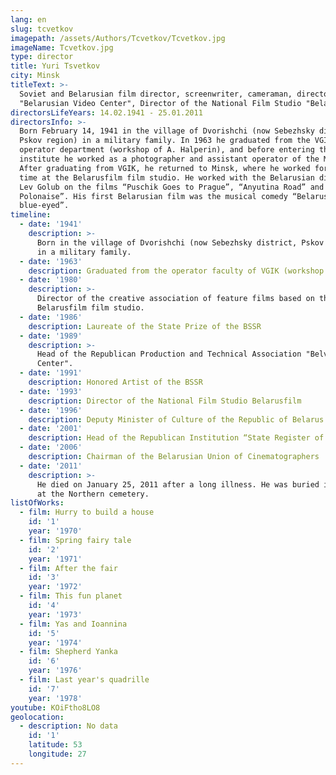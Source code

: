```yaml
---
lang: en
slug: tcvetkov
imagepath: /assets/Authors/Tcvetkov/Tcvetkov.jpg
imageName: Tcvetkov.jpg
type: director
title: Yuri Tsvetkov
city: Minsk
titleText: >-
  Soviet and Belarusian film director, screenwriter, cameraman, director of
  "Belarusian Video Center", Director of the National Film Studio "BelarusFilm".
directorsLifeYears: 14.02.1941 - 25.01.2011
directorsInfo: >-
  Born February 14, 1941 in the village of Dvorishchi (now Sebezhsky district,
  Pskov region) in a military family. In 1963 he graduated from the VGIK camera
  operator department (workshop of A. Halperin), and before entering the
  institute he worked as a photographer and assistant operator of the Minsk TV.
  After graduating from VGIK, he returned to Minsk, where he worked for a long
  time at the Belarusfilm film studio. He worked with the Belarusian director
  Lev Golub on the films “Puschik Goes to Prague”, “Anyutina Road” and “Oginsky
  Polonaise”. His first Belarusian film was the musical comedy “Belarus is my
  blue-eyed”.
timeline:
  - date: '1941'
    description: >-
      Born in the village of Dvorishchi (now Sebezhsky district, Pskov region)
      in a military family.
  - date: '1963'
    description: Graduated from the operator faculty of VGIK (workshop of A. Halperin)
  - date: '1980'
    description: >-
      Director of the creative association of feature films based on the
      Belarusfilm film studio.
  - date: '1986'
    description: Laureate of the State Prize of the BSSR
  - date: '1989'
    description: >-
      Head of the Republican Production and Technical Association "Belvideo
      Center".
  - date: '1991'
    description: Honored Artist of the BSSR
  - date: '1993'
    description: Director of the National Film Studio Belarusfilm
  - date: '1996'
    description: Deputy Minister of Culture of the Republic of Belarus
  - date: '2001'
    description: Head of the Republican Institution “State Register of Cinema and Video Films and Cinema and Video Programs”
  - date: '2006'
    description: Chairman of the Belarusian Union of Cinematographers
  - date: '2011'
    description: >-
      He died on January 25, 2011 after a long illness. He was buried in Minsk,
      at the Northern cemetery.
listOfWorks:
  - film: Hurry to build a house
    id: '1'
    year: '1970'
  - film: Spring fairy tale
    id: '2'
    year: '1971'
  - film: After the fair
    id: '3'
    year: '1972'
  - film: This fun planet
    id: '4'
    year: '1973'
  - film: Yas and Ioannina
    id: '5'
    year: '1974'
  - film: Shepherd Yanka
    id: '6'
    year: '1976'
  - film: Last year's quadrille
    id: '7'
    year: '1978'
youtube: KOiFtho8LO8
geolocation:
  - description: No data
    id: '1'
    latitude: 53
    longitude: 27
---
```


